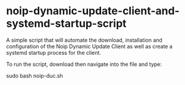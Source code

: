 # noip-dynamic-update-client-and-systemd-startup-script
A simple script that will automate the download, installation and configuration of the Noip Dynamic Update Client as well as create a systemd startup process for the client.

To run the script, download then navigate into the file and type:

sudo bash noip-duc.sh

